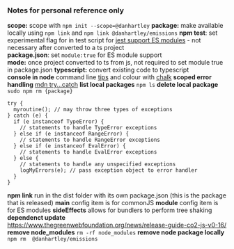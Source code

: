 ### Notes for personal reference only

**scope:** scope with ```npm init --scope=@danhartley```
**package:** make available locally using ```npm link``` and ```npm link @danhartley/emissions```
**npm test**: set experimental flag for in test script for [jest support ES modules](https://jestjs.io/docs/ecmascript-modules) - not necessary after converted to a ts project  
**package.json**: set ```module:true``` for ES module support  
**mode:** once project converted to ts from js, not required to set module true in package.json
**typescript:** convert existing code to typescript  
**console in node** command line [tips](https://nodejs.org/en/learn/command-line/output-to-the-command-line-using-nodejs) and colour with [chalk](https://github.com/chalk/chalk)
**scoped error handling** [mdn try…catch](https://developer.mozilla.org/en-US/docs/Web/JavaScript/Reference/Statements/try...catch)
**list local packages** ```npm ls```
**delete local package** ```sudo npm rm {package}```

```
try {
  myroutine(); // may throw three types of exceptions
} catch (e) {
  if (e instanceof TypeError) {
    // statements to handle TypeError exceptions
  } else if (e instanceof RangeError) {
    // statements to handle RangeError exceptions
  } else if (e instanceof EvalError) {
    // statements to handle EvalError exceptions
  } else {
    // statements to handle any unspecified exceptions
    logMyErrors(e); // pass exception object to error handler
  }
}
```

**npm link** run in the dist folder with its own package.json (this is the package that is released)
**main** config item is for commonJS 
**module** config item is for ES modules
**sideEffects** allows for bundlers to perform tree shaking
**dependenct update** https://www.thegreenwebfoundation.org/news/release-guide-co2-js-v0-16/
**remove node_modules** ```rm -rf node_modules``` 
**remove node package locally** ```npm rm  @danhartley/emissions``` 
